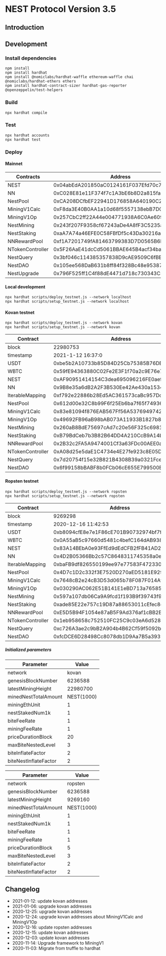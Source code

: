# NEST Protocol Version 3.5

## Introduction

## Development

### Install dependencies

```
npm install
npm install hardhat
npm install @nomiclabs/hardhat-waffle ethereum-waffle chai @nomiclabs/hardhat-ethers ethers
npm install hardhat-contract-sizer hardhat-gas-reporter @openzeppelin/test-helpers
```

### Build

```shell
npx hardhat compile
```

### Test

```shell
npx hardhat accounts
npx hardhat test
```

### Deploy


#### Mainnet

Contracts | Address
---|---
NEST | 0x04abEdA201850aC0124161F037Efd70c74ddC74C
NN | 0xC028E81e11F374f7c1A3bE6b8D2a815fa3E96E6e
NestPool | 0xCA208DCfbEF22941D176858A640190C2222C8c8F
MiningV1Calc | 0xF8da3E40B0AA1a10d68f5557138ebB7D08a5CfEA
MiningV1Op | 0x257CbC2ff22A44e004771938A6C0Ae6094F93ea1
NestMining | 0x243f207F9358cf67243aDe4A8fF3C5235aa7b8f6
NestStaking | 0xaA7A74a46EFE0C58FBfDf5c43Da30216a8aa84eC
NNRewardPool | 0xf1A7201749fA81463799383D7D0565B6bfECE757
NTokenController | 0x5F26AaE41dcCd5061BBAE645B4acf34ba8332A14
NestQuery | 0x3bf046c114385357838D9cAE9509C6fBBfE306d2
NestDAO | 0x105ee568DaB631b8ff84f328Bc48e95387dfFB4f
NestUpgrade | 0x796F525ff1C4f88dE4471d718c730343C83E398c

#### Local development

```shell
npx hardhat scripts/deploy_testnet.js --network localhost
npx hardhat scripts/setup_testnet.js --network localhost
```

#### Kovan testnet

```shell
npx hardhat scripts/deploy_testnet.js --network kovan
npx hardhat scripts/setup_testnet.js --network kovan
```

| Contract | Address |
| ------------ | ------------|
| block | 22980753 |
|timestamp| 2021-1-12 16:37:0 |
| USDT |  0xbe5b2A10733b85D84D25Cb75385B76DB925305e5 | 
| WBTC |  0x59fE94363880C02Fe2E3F1f70a2c9E76e7b9C3dA | 
|NEST| 0xAF90951414154C3dea695096216FE0aef9222E21 |
| NN |  0x9B8e35a6dB2A2F3B530Ee42Ae430a15349529C99 | 
| IterableMapping |  0xf792e22886b28Ed5AC361573caBc957Dc7309dA5 |  
| NestPool |  0x612d00e32C8b99F6f25Eb6ba7f65f74936674826 | 
| MiningV1Calc |  0x83e81094f876EAB567Ff56A5376949742e055D66 | 
| MiningV1Op |  0x49692FB96aB98bAB073A11933B1827b83d6A9D25 | 
| NestMining |  0x260aB8BdE75697cAd7c20e56F325c6981A646c58 | 
| NestStaking |  0xB79BdCeb7b3B82B64DD4A210CcB9A14b373311CF | 
| NNRewardPool |  0x2B32c2FA5A9474001Cf3a63FDc00AEE0a20D6Af0 | 
| NTokenController | 0xA08d25e5daE1C4734e4E27fe923c8E05D3431f7b |
| NestQuery | 0x7d20754f15e32B821B4308B39a0321FceBf1D379 |
| NestDAO | 0x6f99158bBABF8b0FCb06cE655E799500B509E008 |


#### Ropsten testnet

```shell
npx hardhat scripts/deploy_testnet.js --network ropsten
npx hardhat scripts/setup_testnet.js --network ropsten
```

| Contract | Address |
| ------------ | ------------|
| block | 9269298 |
|timestamp| 2020-12-16 11:42:53 |
| USDT |  0xb8094cfE8e7e1F86cE701B90732974bf7f445685 | 
| WBTC |  0x0A55aB5c97660d5481c4befC164dAB9384DAe98d | 
|NEST| 0x83A14BEbA0e93FfEd9dEdCFB2fFB41AD26BD11eC |
| NN |  0x4D2B05366Bb2c57C8648311745358a0edE1392f2 | 
| IterableMapping |  0xbaFB9df826550199ee97e77583F4723305BCe48a |  
| NestPool |  0x4D7c1D2c332f3E7520D270aED5181E9296d8C722 | 
| MiningV1Calc |  0x7648cB2e24cB3D53d065b78F087F014Af3FF4595 | 
| MiningV1Op |  0x030290AC062E51B141E1eBD713a76585b92abaA0 | 
| NestMining |  0x597a107db06Ca9A9fcd1f193B9f39743f926dc53 | 
| NestStaking |  0xade85E22e757c19D87a88653011cEfec8ec2C45f | 
| NNRewardPool |  0xE5D5B94F1054e87aB5F9Ad376af1cBB2B6c16c7D | 
| NTokenController | 0x1eb958658c752510FC25C9c03eA6d5281fB64a32 |
| NestQuery | 0xc726A3ae2c9bB2A904b4B62Cf59f5092ba8B6126 |
| NestDAO | 0xfcDCE6D28498Cc8078db1D9Aa7B5a39390f689f1 |



##### Initialized parameters


| Parameter | Value |
| ------------ | ------------|
| network | kovan |
| genesisBlockNumber | 6236588 |
| latestMiningHeight | 22980700 |
| minedNestTotalAmount | NEST(1000) |
| miningEthUnit | 1 |
| nestStakedNum1k |1 |
| biteFeeRate | 1 |
| miningFeeRate | 1 |
| priceDurationBlock | 20 |
| maxBiteNestedLevel | 3 |
| biteInflateFactor | 2 |
| biteNestInflateFactor | 2 |
   

| Parameter | Value |
| ------------ | ------------|
| network | ropsten |
| genesisBlockNumber | 6236588 |
| latestMiningHeight | 9269160 |
| minedNestTotalAmount | NEST(1000) |
| miningEthUnit | 1 |
| nestStakedNum1k |1 |
| biteFeeRate | 1 |
| miningFeeRate | 1 |
| priceDurationBlock | 5 |
| maxBiteNestedLevel | 3 |
| biteInflateFactor | 2 |
| biteNestInflateFactor | 2 |

## Changelog

- 2021-01-12: update kovan addresses
- 2021-01-06: upgrade kovan addresses
- 2020-12-25: upgrade kovan addresses
- 2020-12-24: upgrade kovan addresses about MiningV1Calc and MiningV1Op
- 2020-12-16: update ropsten addresses
- 2020-12-15: update kovan addresses
- 2020-12-03: update kovan addresses
- 2020-11-14: Upgrade framework to MiningV1
- 2020-11-03: Migrate from truffle to hardhat
